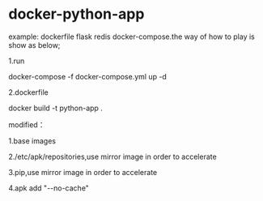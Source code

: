 # docker-python-app
example: dockerfile flask redis docker-compose.the way of how to play is show as below;

1.run

docker-compose -f docker-compose.yml up -d

2.dockerfile

docker build -t python-app .

modified：

1.base images

2./etc/apk/repositories,use mirror image in order to accelerate

3.pip,use mirror image in order to accelerate

4.apk add "--no-cache"